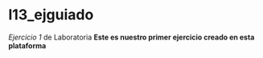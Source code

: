 # l13_ejguiado
*Ejercicio 1* de Laboratoria
**Este es nuestro primer ejercicio creado en esta plataforma**